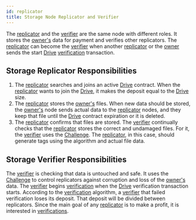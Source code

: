 ```yaml
---
id: replicator
title: Storage Node Replicator and Verifier
---
```


The [replicator](replicator.md) and the [verifier](replicator.md) are the same node with different roles. It stores the [owner's](owner.md) data for payment and verifies other replicators. The [replicator](replicator.md) can become the [verifier](replicator.md) when another [replicator](replicator.md) or the [owner](owner.md) sends the start [Drive](../built_in_features/drive/overview.md) [verification](../algorithms/verification.md) transaction.

## Storage Replicator Responsibilities

1. The [replicator](replicator.md) searches and joins an active [Drive](../built_in_features/drive/overview.md) contract. When the [replicator](replicator.md) wants to join the [Drive](../built_in_features/drive/overview.md), it makes the deposit equal to the [Drive](../built_in_features/drive/overview.md) size.
2. The [replicator](replicator.md) stores the [owner's](owner.md) files. When new data should be stored, the [owner's](owner.md) node sends actual data to the [replicator](replicator.md) nodes, and they keep that file until the [Drive](../built_in_features/drive/overview.md) contract expiration or it is deleted.
3. The [replicator](replicator.md) confirms that files are stored. The [verifier](replicator.md) continually checks that the [replicator](replicator.md) stores the correct and undamaged files. For it, the [verifier](replicator.md) uses the [Challenge](../built_in_features/challenge.md). The [replicator](replicator.md), in this case, should generate tags using the algorithm and actual file data.

## Storage Verifier Responsibilities

The [verifier](replicator.md) is checking that data is untouched and safe. It uses the [Challenge](../built_in_features/challenge.md) to control replicators against corruption and loss of the [owner's](owner.md) data. The [verifier](replicator.md) begins [verification](../algorithms/verification.md) when the [Drive](../built_in_features/drive/overview.md) verification transaction starts. According to the [verification](../algorithms/verification.md) algorithm, a [verifier](replicator.md) that failed verification loses its deposit. That deposit will be divided between replicators. Since the main goal of any [replicator](replicator.md) is to make a profit, it is interested in [verifications](../algorithms/verification.md).
